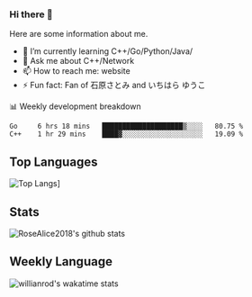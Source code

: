 ### Hi there 👋


<!-- **RoseAlice2018/RoseAlice2018** is a ✨ _special_ ✨ repository because its `README.md` (this file) appears on your GitHub profile. -->

Here are some information about me.

- 🌱 I’m currently learning C++/Go/Python/Java/
- 💬 Ask me about C++/Network
- 📫 How to reach me: website
- ⚡ Fun fact: Fan of 石原さとみ and いちはら ゆうこ

📊 Weekly development breakdown
<!--START_SECTION:waka-->
```text
Go     6 hrs 18 mins   ████████████████████▒░░░░   80.75 % 
C++    1 hr 29 mins    ████▓░░░░░░░░░░░░░░░░░░░░   19.09 % 
```
<!--END_SECTION:waka-->
## Top Languages
![Top Langs](https://github-readme-stats.vercel.app/api/top-langs/?username=RoseAlice2018)]


## Stats
![RoseAlice2018's github stats](https://github-readme-stats.vercel.app/api?username=RoseAlice2018&theme=tokyonight)

## Weekly Language
![willianrod's wakatime stats](https://github-readme-stats.vercel.app/api/wakatime?username=RoseAlice2018)

